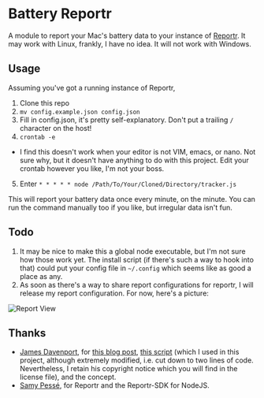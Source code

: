 # Battery Reportr
A module to report your Mac's battery data to your instance of [Reportr](http://www.reportr.io/). It may work with Linux, frankly, I have no idea. It will not work with Windows.

## Usage
Assuming you've got a running instance of Reportr,
1. Clone this repo
2. `mv config.example.json config.json`
3. Fill in config.json, it's pretty self-explanatory. Don't put a trailing `/` character on the host!
4. `crontab -e`
  * I find this doesn't work when your editor is not VIM, emacs, or nano. Not sure why, but it doesn't have anything to do with this project. Edit your crontab however you like, I'm not your boss.
5. Enter `* * * * * node /Path/To/Your/Cloned/Directory/tracker.js`

This will report your battery data once every minute, on the minute. You can run the command manually too if you like, but irregular data isn't fun.

## Todo
1. It may be nice to make this a global node executable, but I'm not sure how those work yet. The install script (if there's such a way to hook into that) could put your config file in `~/.config` which seems like as good a place as any.
2. As soon as there's a way to share report configurations for reportr, I will release my report configuration. For now, here's a picture:

![Report View](https://dl.dropboxusercontent.com/u/25291907/Screenshot%202014-07-30%2010.41.13.png)

## Thanks
* [James Davenport](https://github.com/jradavenport), for [this blog post](http://www.ifweassume.com/2013/08/the-de-evolution-of-my-laptop-battery.html), [this script](https://github.com/jradavenport/batlog) (which I used in this project, although extremely modified, i.e. cut down to two lines of code. Nevertheless, I retain his copyright notice which you will find in the license file), and the concept.
* [Samy Pessé](https://github.com/SamyPesse), for Reportr and the Reportr-SDK for NodeJS.
